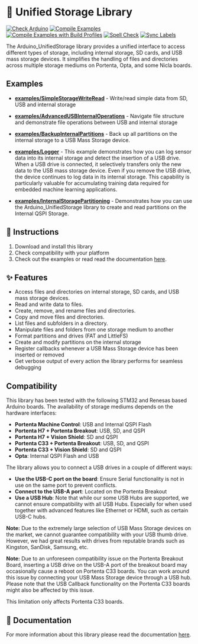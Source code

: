# 💾 Unified Storage Library 

[![Check Arduino](https://github.com/arduino-libraries/Arduino_UnifiedStorage/actions/workflows/check-arduino.yml/badge.svg)](https://github.com/arduino-libraries/Arduino_UnifiedStorage/actions/workflows/check-arduino.yml) [![Compile Examples](https://github.com/arduino-libraries/Arduino_UnifiedStorage/actions/workflows/compile-examples.yml/badge.svg)](https://github.com/arduino-libraries/Arduino_UnifiedStorage/actions/workflows/compile-examples.yml) [![Compile Examples with Build Profiles](https://github.com/aliphys/Arduino_UnifiedStorage/actions/workflows/compile-examples-profiles.yml/badge.svg)](https://github.com/aliphys/Arduino_UnifiedStorage/actions/workflows/compile-examples-profiles.yml) [![Spell Check](https://github.com/arduino-libraries/Arduino_UnifiedStorage/actions/workflows/spell-check.yml/badge.svg)](https://github.com/arduino-libraries/Arduino_UnifiedStorage/actions/workflows/spell-check.yml) [![Sync Labels](https://github.com/arduino-libraries/Arduino_UnifiedStorage/actions/workflows/sync-labels.yml/badge.svg)](https://github.com/arduino-libraries/Arduino_UnifiedStorage/actions/workflows/sync-labels.yml)

The Arduino_UnifiedStorage library provides a unified interface to access different types of storage, including internal storage, SD cards, and USB mass storage devices. It simplifies the handling of files and directories across multiple storage mediums on Portenta, Opta, and some Nicla boards.

## Examples

* [**examples/SimpleStorageWriteRead**](https://github.com/arduino-libraries/Arduino_UnifiedStorage/blob/main/examples/SimpleStorageWriteRead/SimpleStorageWriteRead.ino) - Write/read simple data from SD, USB and internal storage

* [**examples/AdvancedUSBInternalOperations**](https://github.com/arduino-libraries/Arduino_UnifiedStorage/blob/main/examples/AdvancedUSBInternalOperations/AdvancedUSBInternalOperations.ino) - Navigate file structure and demonstrate file operations between USB and internal storage

* [**examples/BackupInternalPartitions**](https://github.com/arduino-libraries/Arduino_UnifiedStorage/blob/main/examples/BackupInternalPartitions/BackupInternalPartitions.ino) - Back up all partitions on the internal storage to a USB Mass Storage device.

* [**examples/Logger**](https://github.com/arduino-libraries/Arduino_UnifiedStorage/blob/main/examples/Logger/Logger.ino) - This example demonstrates how you can log sensor data into its internal storage and detect the insertion of a USB drive. When a USB drive is connected, it selectively transfers only the new data to the USB mass storage device. Even if you remove the USB drive, the device continues to log data in its internal storage. This capability is particularly valuable for accumulating training data required for embedded machine learning applications.
 
* [**examples/InternalStoragePartitioning**](https://github.com/arduino-libraries/Arduino_UnifiedStorage/blob/main/examples/InternalStoragePartitioning/InternalStoragePartitioning.ino) - Demonstrates how you can use the Arduino_UnifiedStorage library to create and read partitions on the Internal QSPI Storage. 
 
## 👀 Instructions

1. Download and install this library
2. Check compatibility with your platform
3. Check out the examples or read read the documentation [here](./docs).

## ✨ Features

* Access files and directories on internal storage, SD cards, and USB mass storage devices.
* Read and write data to files.
* Create, remove, and rename files and directories.
* Copy and move files and directories.
* List files and subfolders in a directory.
* Manipulate files and folders from one storage medium to another
* Format partitions and drives (FAT and LittleFS)
* Create and modify partitions on the internal storage
* Register callbacks whenever a USB Mass Storage device has been inserted or removed
* Get verbose output of every action the library performs for seamless debugging

## Compatibility

This library has been tested with the following STM32 and Renesas based Arduino boards. The availability of storage mediums depends on the hardware interfaces:

* **Portenta Machine Control**: USB and Internal QSPI Flash
* **Portenta H7 + Portenta Breakout**: USB, SD, and QSPI
* **Portenta H7 + Vision Shield**: SD and QSPI
* **Portenta C33 + Portenta Breakout**: USB, SD, and QSPI
* **Portenta C33 + Vision Shield**: SD and QSPI
* **Opta**: Internal QSPI Flash and USB


The library allows you to connect a USB drives in a couple of different ways:

* **Use the USB-C port on the board**: Ensure Serial functionality is not in use on the same port to prevent conflicts.
* **Connect to the USB-A port**: Located on the Portenta Breakout
* **Use a USB Hub**: Note that while our some USB Hubs are supported, we cannot ensure compatibility with all USB Hubs. Especially for when used together with advanced features like Ethernet or HDMI, such as certain USB-C hubs.

**Note:** Due to the extremely large selection of USB Mass Storage devices on the market, we cannot guarantee compatibility with your USB thumb drive. However, we had great results with drives from reputable brands such as Kingston, SanDisk, Samsung, etc.

**Note:** Due to an unforeseen compatibility issue on the Portenta Breakout Board, inserting a USB drive on the USB-A port of the breakout board may occasionally cause a reboot on Portenta C33 boards. You can work around this issue by connecting your USB Mass Storage device through a USB hub. Please note that the USB Callback functionality on the Portenta C33 boards might also be affected by this issue.

This limitation only affects Portenta C33 boards.

## 📖 Documentation

For more information about this library please read the documentation [here](./docs).
